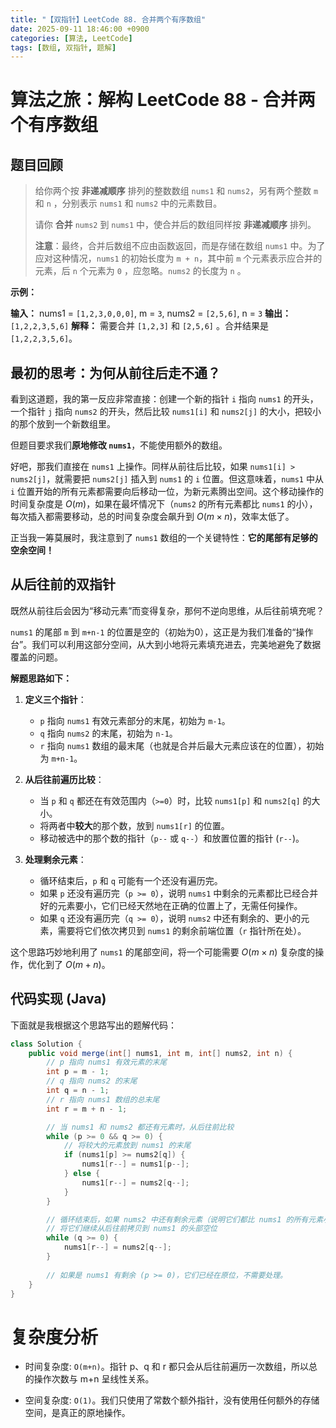 ```yaml
---
title: "【双指针】LeetCode 88. 合并两个有序数组"
date: 2025-09-11 18:46:00 +0900
categories: [算法, LeetCode]
tags: [数组, 双指针, 题解]
---
```


# 算法之旅：解构 LeetCode 88 - 合并两个有序数组

## 题目回顾

> 给你两个按 **非递减顺序** 排列的整数数组 `nums1` 和 `nums2`，另有两个整数 `m` 和 `n` ，分别表示 `nums1` 和 `nums2` 中的元素数目。
>
> 请你 **合并** `nums2` 到 `nums1` 中，使合并后的数组同样按 **非递减顺序** 排列。
>
> **注意**：最终，合并后数组不应由函数返回，而是存储在数组 `nums1` 中。为了应对这种情况，`nums1` 的初始长度为 `m + n`，其中前 `m` 个元素表示应合并的元素，后 `n` 个元素为 `0` ，应忽略。`nums2` 的长度为 `n` 。

**示例：**

**输入：** nums1 = `[1,2,3,0,0,0]`, m = `3`, nums2 = `[2,5,6]`, n = `3`
**输出：** `[1,2,2,3,5,6]`
**解释：** 需要合并 `[1,2,3]` 和 `[2,5,6]` 。合并结果是 `[1,2,2,3,5,6]`。

## 最初的思考：为何从前往后走不通？

看到这道题，我的第一反应非常直接：创建一个新的指针 `i` 指向 `nums1` 的开头，一个指针 `j` 指向 `nums2` 的开头，然后比较 `nums1[i]` 和 `nums2[j]` 的大小，把较小的那个放到一个新数组里。

但题目要求我们**原地修改 `nums1`**，不能使用额外的数组。

好吧，那我们直接在 `nums1` 上操作。同样从前往后比较，如果 `nums1[i] > nums2[j]`，就需要把 `nums2[j]` 插入到 `nums1` 的 `i` 位置。但这意味着，`nums1` 中从 `i` 位置开始的所有元素都需要向后移动一位，为新元素腾出空间。这个移动操作的时间复杂度是 $O(m)$，如果在最坏情况下（`nums2` 的所有元素都比 `nums1` 的小），每次插入都需要移动，总的时间复杂度会飙升到 $O(m \times n)$，效率太低了。

正当我一筹莫展时，我注意到了 `nums1` 数组的一个关键特性：**它的尾部有足够的空余空间！**

## 从后往前的双指针

既然从前往后会因为“移动元素”而变得复杂，那何不逆向思维，从后往前填充呢？

`nums1` 的尾部 `m` 到 `m+n-1` 的位置是空的（初始为0），这正是为我们准备的“操作台”。我们可以利用这部分空间，从大到小地将元素填充进去，完美地避免了数据覆盖的问题。

**解题思路如下：**

1.  **定义三个指针**：
    * `p` 指向 `nums1` 有效元素部分的末尾，初始为 `m-1`。
    * `q` 指向 `nums2` 的末尾，初始为 `n-1`。
    * `r` 指向 `nums1` 数组的最末尾（也就是合并后最大元素应该在的位置），初始为 `m+n-1`。

2.  **从后往前遍历比较**：
    * 当 `p` 和 `q` 都还在有效范围内（`>=0`）时，比较 `nums1[p]` 和 `nums2[q]` 的大小。
    * 将两者中**较大**的那个数，放到 `nums1[r]` 的位置。
    * 移动被选中的那个数的指针（`p--` 或 `q--`）和放置位置的指针 (`r--`)。

3.  **处理剩余元素**：
    * 循环结束后，`p` 和 `q` 可能有一个还没有遍历完。
    * 如果 `p` 还没有遍历完（`p >= 0`），说明 `nums1` 中剩余的元素都比已经合并好的元素要小，它们已经天然地在正确的位置上了，无需任何操作。
    * 如果 `q` 还没有遍历完（`q >= 0`），说明 `nums2` 中还有剩余的、更小的元素，需要将它们依次拷贝到 `nums1` 的剩余前端位置（`r` 指针所在处）。

这个思路巧妙地利用了 `nums1` 的尾部空间，将一个可能需要 $O(m \times n)$ 复杂度的操作，优化到了 $O(m+n)$。

## 代码实现 (Java)

下面就是我根据这个思路写出的题解代码：

```java
class Solution {
    public void merge(int[] nums1, int m, int[] nums2, int n) {
        // p 指向 nums1 有效元素的末尾
        int p = m - 1;
        // q 指向 nums2 的末尾
        int q = n - 1;
        // r 指向 nums1 数组的总末尾
        int r = m + n - 1;

        // 当 nums1 和 nums2 都还有元素时，从后往前比较
        while (p >= 0 && q >= 0) {
            // 将较大的元素放到 nums1 的末尾
            if (nums1[p] >= nums2[q]) {
                nums1[r--] = nums1[p--];
            } else {
                nums1[r--] = nums2[q--];
            }
        }

        // 循环结束后，如果 nums2 中还有剩余元素（说明它们都比 nums1 的所有元素小）
        // 将它们继续从后往前拷贝到 nums1 的头部空位
        while (q >= 0) {
            nums1[r--] = nums2[q--];
        }
        
        // 如果是 nums1 有剩余 (p >= 0)，它们已经在原位，不需要处理。
    }
}
```
# 复杂度分析
- 时间复杂度: `O(m+n)`。指针 p、q 和 r 都只会从后往前遍历一次数组，所以总的操作次数与 m+n 呈线性关系。

- 空间复杂度: `O(1)`。我们只使用了常数个额外指针，没有使用任何额外的存储空间，是真正的原地操作。
